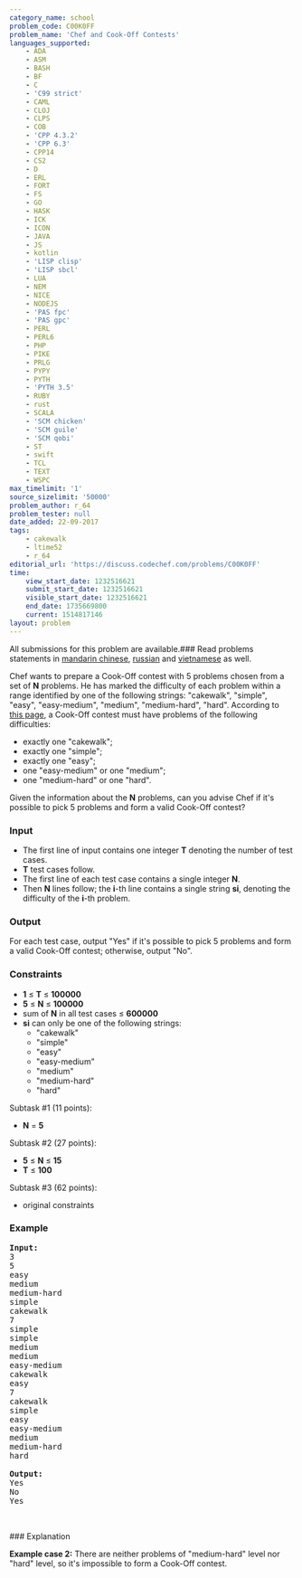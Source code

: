 ```yaml
---
category_name: school
problem_code: C00K0FF
problem_name: 'Chef and Cook-Off Contests'
languages_supported:
    - ADA
    - ASM
    - BASH
    - BF
    - C
    - 'C99 strict'
    - CAML
    - CLOJ
    - CLPS
    - COB
    - 'CPP 4.3.2'
    - 'CPP 6.3'
    - CPP14
    - CS2
    - D
    - ERL
    - FORT
    - FS
    - GO
    - HASK
    - ICK
    - ICON
    - JAVA
    - JS
    - kotlin
    - 'LISP clisp'
    - 'LISP sbcl'
    - LUA
    - NEM
    - NICE
    - NODEJS
    - 'PAS fpc'
    - 'PAS gpc'
    - PERL
    - PERL6
    - PHP
    - PIKE
    - PRLG
    - PYPY
    - PYTH
    - 'PYTH 3.5'
    - RUBY
    - rust
    - SCALA
    - 'SCM chicken'
    - 'SCM guile'
    - 'SCM qobi'
    - ST
    - swift
    - TCL
    - TEXT
    - WSPC
max_timelimit: '1'
source_sizelimit: '50000'
problem_author: r_64
problem_tester: null
date_added: 22-09-2017
tags:
    - cakewalk
    - ltime52
    - r_64
editorial_url: 'https://discuss.codechef.com/problems/C00K0FF'
time:
    view_start_date: 1232516621
    submit_start_date: 1232516621
    visible_start_date: 1232516621
    end_date: 1735669800
    current: 1514817146
layout: problem
---
```

All submissions for this problem are available.### Read problems statements in [mandarin chinese](http://www.codechef.com/download/translated/LTIME52/mandarin/C00K0FF.pdf), [russian](http://www.codechef.com/download/translated/LTIME52/russian/C00K0FF.pdf) and [vietnamese](http://www.codechef.com/download/translated/LTIME52/vietnamese/C00K0FF.pdf) as well.

 Chef wants to prepare a Cook-Off contest with 5 problems chosen from a set of **N** problems. He has marked the difficulty of each problem within a range identified by one of the following strings: "cakewalk", "simple", "easy", "easy-medium", "medium", "medium-hard", "hard". According to [this page](https://www.codechef.com/problemsetting#ProblemLevel), a Cook-Off contest must have problems of the following difficulties:

- exactly one "cakewalk";
- exactly one "simple";
- exactly one "easy";
- one "easy-medium" or one "medium";
- one "medium-hard" or one "hard".

 Given the information about the **N** problems, can you advise Chef if it's possible to pick 5 problems and form a valid Cook-Off contest?

###  Input

- The first line of input contains one integer **T** denoting the number of test cases.
- **T** test cases follow.
- The first line of each test case contains a single integer **N**.
- Then **N** lines follow; the **i**-th line contains a single string **si**, denoting the difficulty of the **i**-th problem.

###  Output

 For each test case, output "Yes" if it's possible to pick 5 problems and form a valid Cook-Off contest; otherwise, output "No".

###  Constraints

- **1** ≤ **T** ≤ **100000**
- **5** ≤ **N** ≤ **100000**
- sum of **N** in all test cases ≤ **600000**
- **si** can only be one of the following strings: 
  - "cakewalk"
  - "simple"
  - "easy"
  - "easy-medium"
  - "medium"
  - "medium-hard"
  - "hard"

 Subtask #1 (11 points):

- **N** = **5**

 Subtask #2 (27 points):

- **5** ≤ **N** ≤ **15**
- **T** ≤ **100**

 Subtask #3 (62 points):

- original constraints

###  Example

<pre>
<b>Input:</b>
3
5
easy
medium
medium-hard
simple
cakewalk
7
simple
simple
medium
medium
easy-medium
cakewalk
easy
7
cakewalk
simple
easy
easy-medium
medium
medium-hard
hard

<b>Output:</b>
Yes
No
Yes


</pre>###  Explanation
 **Example case 2:** There are neither problems of "medium-hard" level nor "hard" level, so it's impossible to form a Cook-Off contest.
